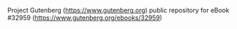 Project Gutenberg (https://www.gutenberg.org) public repository for eBook #32959 (https://www.gutenberg.org/ebooks/32959)
